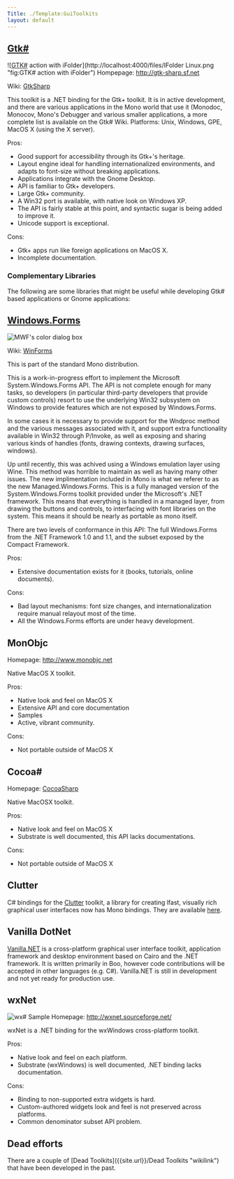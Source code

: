 ```yaml
---
Title: ./Template:GuiToolkits
layout: default
---
```


[Gtk\#]({{site.url}}/GtkSharp "wikilink")
----------------------------

![[GTK\#]({{site.url}}/GtkSharp "wikilink") action with
iFolder](http://localhost:4000/files/IFolder Linux.png "fig:GTK# action with iFolder")
Hompepage: [<http://gtk-sharp.sf.net>](http://gtk-sharp.sf.net)

Wiki: [GtkSharp]({{site.url}}/GtkSharp "wikilink")

This toolkit is a .NET binding for the Gtk+ toolkit. It is in active
development, and there are various applications in the Mono world that
use it (Monodoc, Monocov, Mono's Debugger and various smaller
applications, a more complete list is available on the Gtk\# Wiki.
Platforms: Unix, Windows, GPE, MacOS X (using the X server).

Pros:

-   Good support for accessibility through its Gtk+'s heritage.
-   Layout engine ideal for handling internationalized environments, and
    adapts to font-size without breaking applications.
-   Applications integrate with the Gnome Desktop.
-   API is familiar to Gtk+ developers.
-   Large Gtk+ community.
-   A Win32 port is available, with native look on Windows XP.
-   The API is fairly stable at this point, and syntactic sugar is being
    added to improve it.
-   Unicode support is exceptional.

Cons:

-   Gtk+ apps run like foreign applications on MacOS X.
-   Incomplete documentation.

### Complementary Libraries

The following are some libraries that might be useful while developing
Gtk\# based applications or Gnome applications:

[Windows.Forms]({{site.url}}/WinForms "wikilink")
------------------------------------

![[MWF]({{site.url}}/WinForms "wikilink")'s color dialog
box](http://localhost:4000/files/Colordialog.png "MWF's color dialog box")

Wiki: [WinForms]({{site.url}}/WinForms "wikilink")

This is part of the standard Mono distribution.

This is a work-in-progress effort to implement the Microsoft
System.Windows.Forms API. The API is not complete enough for many tasks,
so developers (in particular third-party developers that provide custom
controls) resort to use the underlying Win32 subsystem on Windows to
provide features which are not exposed by Windows.Forms.

In some cases it is necessary to provide support for the Wndproc method
and the various messages associated with it, and support extra
functionality available in Win32 through P/Invoke, as well as exposing
and sharing various kinds of handles (fonts, drawing contexts, drawing
surfaces, windows).

Up until recently, this was achived using a Windows emulation layer
using Wine. This method was horrible to maintain as well as having many
other issues. The new implimentation included in Mono is what we referer
to as the new Managed.Windows.Forms. This is a fully managed version of
the System.Windows.Forms toolkit provided under the Microsoft's .NET
framework. This means that everything is handled in a managed layer,
from drawing the buttons and controls, to interfacing with font
libraries on the system. This means it should be nearly as portable as
mono itself.

There are two levels of conformance in this API: The full Windows.Forms
from the .NET Framework 1.0 and 1.1, and the subset exposed by the
Compact Framework.

Pros:

-   Extensive documentation exists for it (books, tutorials, online
    documents).

Cons:

-   Bad layout mechanisms: font size changes, and internationalization
    require manual relayout most of the time.
-   All the Windows.Forms efforts are under heavy development.

MonObjc
-------

Homepage: [<http://www.monobjc.net>](http://www.monobjc.net)

Native MacOS X toolkit.

Pros:

-   Native look and feel on MacOS X
-   Extensive API and core documentation
-   Samples
-   Active, vibrant community.

Cons:

-   Not portable outside of MacOS X

Cocoa\#
-------

Homepage: [CocoaSharp]({{site.url}}/CocoaSharp "wikilink")

Native MacOSX toolkit.

Pros:

-   Native look and feel on MacOS X
-   Substrate is well documented, this API lacks documentations.

Cons:

-   Not portable outside of MacOS X

Clutter
-------

C\# bindings for the [Clutter](http://clutter-project.org/) toolkit, a
library for creating lfast, visually rich graphical user interfaces now
has Mono bindings. They are available
[here](http://git.clutter-project.org/bindings/clutter-sharp/).

Vanilla DotNet
--------------

[Vanilla.NET](http://code.google.com/p/vanilla-dotnet/) is a
cross-platform graphical user interface toolkit, application framework
and desktop environment based on Cairo and the .NET framework. It is
written primarily in Boo, however code contributions will be accepted in
other languages (e.g. C\#). Vanilla.NET is still in development and not
yet ready for production use.

wxNet
-----

![wx\#
Sample](http://localhost:4000/files/Linux-05.png "fig:wx# Sample")
Homepage:
[<http://wxnet.sourceforge.net/>](http://wxnet.sourceforge.net/{{site.url}}/ "wikilink")

wxNet is a .NET binding for the wxWindows cross-platform toolkit.

Pros:

-   Native look and feel on each platform.
-   Substrate (wxWindows) is well documented, .NET binding lacks
    documentation.

Cons:

-   Binding to non-supported extra widgets is hard.
-   Custom-authored widgets look and feel is not preserved across
    platforms.
-   Common denominator subset API problem.

Dead efforts
------------

There are a couple of [Dead Toolkits]({{site.url}}/Dead Toolkits "wikilink") that
have been developed in the past.
